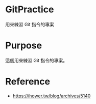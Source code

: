 # GitPractice
用來練習 Git 指令的專案

# Purpose
這個用來練習 Git 指令的專案。

# Reference
* https://ihower.tw/blog/archives/5140